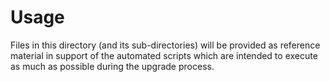 # Usage
Files in this directory (and its sub-directories) will be provided as reference material in support of the automated scripts which are intended to execute as much as possible during the upgrade process. 
